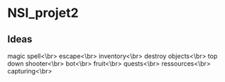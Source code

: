 # NSI_projet2

## Ideas

magic spell<\br>
escape<\br>
inventory<\br>
destroy objects<\br>
top down shooter<\br>
bot<\br>
fruit<\br>
quests<\br>
ressources<\br>
capturing<\br>

